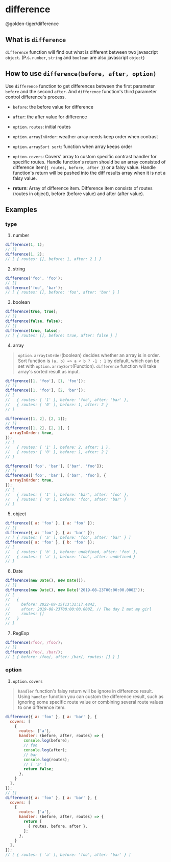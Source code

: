 # difference

@golden-tiger/difference

## What is `difference`


`difference` function will find out what is different between two javascript `object`. (P.s. `number`, `string` and `boolean` are also javascript `object`)

## How to use `difference(before, after, option)`

Use `difference` function to get differences between the first parameter `before` and the second `after`. And `difference` function's third parameter control difference's process.

  - `before`: the before value for difference

  - `after`: the after value for difference

  - `option.routes`: initial routes

  - `option.arrayInOrder`: weather array needs keep order when contrast

  - `option.arraySort sort`: function when array keeps order

  - `option.covers`: Covers' array to custom specific contrast handler for specific routes. Handle function's return should be an array consisted of difference item(`{ routes, before, after }`) or a falsy value. Handle function's return will be pushed into the diff results array when it is not a falsy value.

  - **return**: Array of difference item. Difference item consists of routes (routes in object), before (before value) and after (after value).

## Examples

### type

1. number

```js
difference(1, 1);
// []
difference(1, 2);
// [ { routes: [], before: 1, after: 2 } ]
```

2. string

```js
difference('foo', 'foo');
// []
difference('foo', 'bar');
// [ { routes: [], before: 'foo', after: 'bar' } ]
```

3. boolean

```js
difference(true, true);
// []
difference(false, false);
// []
difference(true, false);
// [ { routes: [], before: true, after: false } ]
```

4. array

  > `option.arrayInOrder`(boolean) decides whether an array is in order. Sort function is `(a, b) => a < b ? -1 : 1` by default, which can be set with `option.arraySort`(Function). `difference` function will take array's sorted result as input.

```js
difference([1, 'foo'], [1, 'foo']);
// []
difference([1, 'foo'], [2, 'bar']);
// [
//   { routes: [ '1' ], before: 'foo', after: 'bar' },
//   { routes: [ '0' ], before: 1, after: 2 }
// ]
```

```js
difference([1, 2], [2, 1]);
// []
difference([1, 2], [2, 1], {
  arrayInOrder: true,
});
// [
//   { routes: [ '1' ], before: 2, after: 1 },
//   { routes: [ '0' ], before: 1, after: 2 }
// ]
```

```js
difference(['foo', 'bar'], ['bar', 'foo']);
// []
difference(['foo', 'bar'], ['bar', 'foo'], {
  arrayInOrder: true,
});
// [
//   { routes: [ '1' ], before: 'bar', after: 'foo' },
//   { routes: [ '0' ], before: 'foo', after: 'bar' }
// ]
```

5. object

```js
difference({ a: 'foo' }, { a: 'foo' });
// []
difference({ a: 'foo' }, { a: 'bar' });
// [ { routes: [ 'a' ], before: 'foo', after: 'bar' } ]
difference({ a: 'foo' }, { b: 'foo' });
// [
//   { routes: [ 'b' ], before: undefined, after: 'foo' },
//   { routes: [ 'a' ], before: 'foo', after: undefined }
// ]
```

6. Date

```js
difference(new Date(), new Date());
// []
difference(new Date(), new Date('2019-08-23T00:00:00.000Z'));
// [
//   {
//     before: 2022-09-15T13:31:17.484Z,
//     after: 2019-08-23T00:00:00.000Z, // The day I met my girl
//     routes: []
//   }
// ]
```

7. RegExp

```js
difference(/foo/, /foo/);
// []
difference(/foo/, /bar/);
// [ { before: /foo/, after: /bar/, routes: [] } ]
```

### option

1. `option.covers`

  > `handler` function's falsy return will be ignore in difference result. Using `handler` function you can custom the difference result, such as ignoring some specific route value or combining several route values to one difference item.

```js
difference({ a: 'foo' }, { a: 'bar' }, {
  covers: [
    {
      routes: ['a'],
      handler: (before, after, routes) => {
        console.log(before);
        // foo
        console.log(after);
        // bar
        console.log(routes);
        // [ 'a' ]
        return false;
      },
    }
  ],
});
// []
difference({ a: 'foo' }, { a: 'bar' }, {
  covers: [
    {
      routes: ['a'],
      handler: (before, after, routes) => {
        return [
          { routes, before, after },
        ];
      },
    }
  ],
});
// [ { routes: [ 'a' ], before: 'foo', after: 'bar' } ]
```
